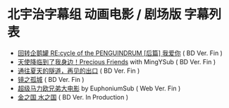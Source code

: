 # 北宇治字幕组 动画电影 / 剧场版 字幕列表
- [回转企鹅罐 RE:cycle of the PENGUINDRUM [后篇] 我爱你]()  ( BD Ver. Fin )
- [天使降临到了我身边！Precious Friends](https://github.com/MingYSub/SubsArchive/tree/main/Archive/Watashi%20ni%20Tenshi%20ga%20Maiorita!%20Precious%20Friends) with MingYSub ( BD Ver. Fin )
- [通往夏天的隧道，再见的出口](https://github.com/Kitauji-Sub/Subtitles/blob/main/Movie/Natsu%20e%20no%20Tunnel,%20Sayonara%20no%20Deguchi/README.md)  ( BD Ver. Fin )
- [镜之孤城](https://github.com/Kitauji-Sub/Subtitles/blob/main/Movie/Kagami%20no%20Kojou/README.md)  ( BD Ver. Fin )
- [超级马力欧兄弟大电影]() by EuphoniumSub ( Web Ver. Fin )
- [金之国 水之国]()  ( BD Ver. In Production )
